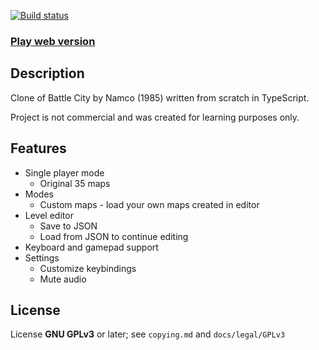 [![Build status](https://travis-ci.com/dogballs/cattle-bity.svg?branch=master)](https://travis-ci.com/dogballs/cattle-bity)

### [Play web version](https://dogballs.github.io/cattle-bity/)

## Description

Clone of Battle City by Namco (1985) written from scratch in TypeScript.

Project is not commercial and was created for learning purposes only.

## Features

- Single player mode
  - Original 35 maps
- Modes
  - Custom maps - load your own maps created in editor
- Level editor
  - Save to JSON
  - Load from JSON to continue editing
- Keyboard and gamepad support
- Settings
  - Customize keybindings
  - Mute audio

## License

License
**GNU GPLv3** or later; see `copying.md` and `docs/legal/GPLv3`
